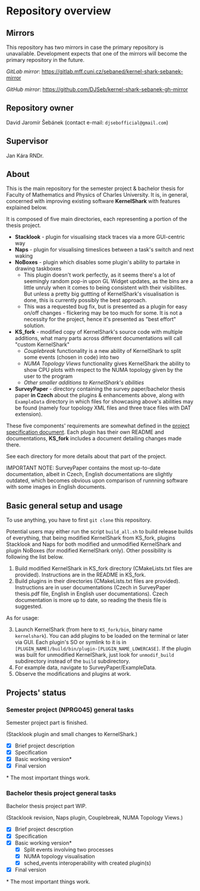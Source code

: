 # Repository overview

## Mirrors

This repository has two mirrors in case the primary repository is unavailable. Development expects that one of
the mirrors will become the primary repository in the future.

_GitLab mirror_: https://gitlab.mff.cuni.cz/sebaned/kernel-shark-sebanek-mirror

_GitHub mirror_: https://github.com/DJSeb/kernel-shark-sebanek-gh-mirror

## Repository owner

David Jaromír Šebánek (contact e-mail: `djsebofficial@gmail.com`)

## Supervisor

Jan Kára RNDr.

## About

This is the main repository for the semester project & bachelor thesis for Faculty of Mathematics and Physics of
Charles University. It is, in general, concerned with improving existing software **KernelShark** with features
explained below.

It is composed of five main directories, each representing a portion of the thesis project.

- **Stacklook** - plugin for visualising stack traces via a more GUI-centric way
- **Naps** - plugin for visualising timeslices between a task's switch and next waking
- **NoBoxes** - plugin which disables some plugin's ability to partake in drawing taskboxes
  - This plugin doesn't work perfectly, as it seems there's a lot of seemingly random pop-in upon GL Widget updates,
    as the bins are a little unruly when it comes to being consistent with their visibilites.
    But unless a pretty big guttting of KernelShark's visualisation is done, this is currently possibly the best approach.
  - This was a requested bug fix, but is presented as a plugin for easy on/off changes - flickering may be too much for some.
    It is not a necessity for the project, hence it's presented as "best effort" solution.
- **KS_fork** - modified copy of KernelShark's source code with multiple additions, what many parts across different
  documentations will call "custom KernelShark"
  - _Couplebreak_ functionality is a new ability of KernelShark to split some events (chosen in code) into two
  - _NUMA Topology Views_ functionality gives KernelShark the ability to show CPU plots with respect to the NUMA
    topology given by the user to the program
  - _Other smaller additions to KernelShark's abilities_
- **SurveyPaper** - directory containing the survey paper/bachelor thesis paper **in Czech** about the plugins & enhancements
  above, along with `ExampleData` directory in which files for showcasing above's abilities may be found (namely four topology
  XML files and three trace files with DAT extension).

These five components' requirements are somewhat defined in the [project specification document](./ProjectSpecification.md). Each plugin has
their own README and documentations, **KS_fork** includes a document detailing changes made there.

See each directory for more details about that part of the project.

IMPORTANT NOTE: SurveyPaper contains the most up-to-date documentation, albeit in Czech, English documentations are slightly outdated,
which becomes obvious upon comparison of runnning software with some images in English documents.

## Basic general setup and usage

To use anything, you have to first `git clone` this repository.

Potential users may either run the script `build_all.sh` to build release builds of everything,
that being modified KernelShark from KS_fork, plugins Stacklook and Naps for both modified and
unmodified KernelShark and plugin NoBoxes (for modified KernelShark only). Other possibility is following
the list below.

1. Build modified KernelShark in KS_fork directory (CMakeLists.txt files are provided).
   Instructions are in the README in KS_fork.
2. Build plugins in their directories (CMakeLists.txt files are provided). Instructions are in user documentations
   (Czech in SurveyPaper thesis.pdf file, English in English user documentations).
   Czech documentation is more up to date, so reading the thesis file is suggested.

As for usage:

3. Launch KernelShark (from here to `KS_fork/bin`, binary name `kernelshark`).
   You can add plugins to be loaded on the terminal or later via GUI.
   Each plugin's SO or symlink to it is in `[PLUGIN_NAME]/build/bin/plugin-[PLUGIN_NAME_LOWERCASE]`.
   If the plugin was built for unmodified KernelShark, just look for `unmodif_build` subdirectory
   instead of the `build` subdirectory.
4. For example data, navigate to SurveyPaper/ExampleData.
5. Observe the modifications and plugins at work.

## Projects' status

### Semester project (NPRG045) general tasks

Semester project part is finished.

(Stacklook plugin and small changes to KernelShark.)

- [x] Brief project description
- [x] Specification
- [x] Basic working version\*
- [x] Final version

\* The most important things work.

### Bachelor thesis project general tasks

Bachelor thesis project part WIP.

(Stacklook revision, Naps plugin, Couplebreak, NUMA Topology Views.)

- [x] Brief project descrption
- [x] Specification
- [x] Basic working version\*
  - [x] Split events involving two processes
  - [x] NUMA topology visualisation
  - [x] sched_events interoperability with created plugin(s)
- [x] Final version

\* The most important things work.
